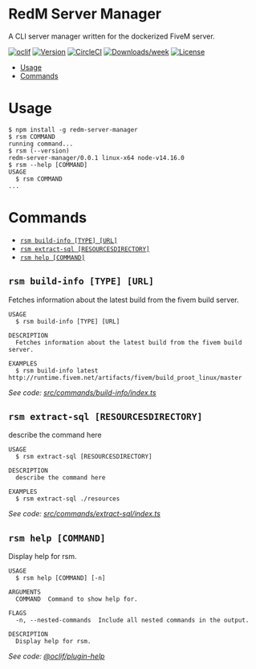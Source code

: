 RedM Server Manager
=================

A CLI server manager written for the dockerized FiveM server.

[![oclif](https://img.shields.io/badge/cli-oclif-brightgreen.svg)](https://oclif.io)
[![Version](https://img.shields.io/npm/v/redm-server-manager.svg)](https://npmjs.org/package/redm-server-manager)
[![CircleCI](https://circleci.com/gh/Timeless-Outlaws/RedM-Server-Manager/tree/main.svg?style=shield)](https://circleci.com/gh/Timeless-Outlaws/RedM-Server-Manager/tree/main)
[![Downloads/week](https://img.shields.io/npm/dw/redm-server-manager.svg)](https://npmjs.org/package/redm-server-manager)
[![License](https://img.shields.io/npm/l/redm-server-manager.svg)](https://github.com/Timeless-Outlaws/RedM-Server-Manager/blob/main/package.json)

<!-- toc -->
* [Usage](#usage)
* [Commands](#commands)
<!-- tocstop -->
# Usage
<!-- usage -->
```sh-session
$ npm install -g redm-server-manager
$ rsm COMMAND
running command...
$ rsm (--version)
redm-server-manager/0.0.1 linux-x64 node-v14.16.0
$ rsm --help [COMMAND]
USAGE
  $ rsm COMMAND
...
```
<!-- usagestop -->
# Commands
<!-- commands -->
* [`rsm build-info [TYPE] [URL]`](#rsm-build-info-type-url)
* [`rsm extract-sql [RESOURCESDIRECTORY]`](#rsm-extract-sql-resourcesdirectory)
* [`rsm help [COMMAND]`](#rsm-help-command)

## `rsm build-info [TYPE] [URL]`

Fetches information about the latest build from the fivem build server.

```
USAGE
  $ rsm build-info [TYPE] [URL]

DESCRIPTION
  Fetches information about the latest build from the fivem build server.

EXAMPLES
  $ rsm build-info latest http://runtime.fivem.net/artifacts/fivem/build_proot_linux/master
```

_See code: [src/commands/build-info/index.ts](https://github.com/bumbummen99/RedM/blob/v0.0.1/src/commands/build-info/index.ts)_

## `rsm extract-sql [RESOURCESDIRECTORY]`

describe the command here

```
USAGE
  $ rsm extract-sql [RESOURCESDIRECTORY]

DESCRIPTION
  describe the command here

EXAMPLES
  $ rsm extract-sql ./resources
```

_See code: [src/commands/extract-sql/index.ts](https://github.com/bumbummen99/RedM/blob/v0.0.1/src/commands/extract-sql/index.ts)_

## `rsm help [COMMAND]`

Display help for rsm.

```
USAGE
  $ rsm help [COMMAND] [-n]

ARGUMENTS
  COMMAND  Command to show help for.

FLAGS
  -n, --nested-commands  Include all nested commands in the output.

DESCRIPTION
  Display help for rsm.
```

_See code: [@oclif/plugin-help](https://github.com/oclif/plugin-help/blob/v5.1.10/src/commands/help.ts)_
<!-- commandsstop -->
